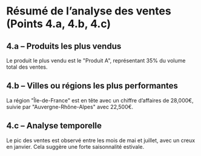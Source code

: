 # Résumé de l’analyse des ventes (Points 4.a, 4.b, 4.c)

## 4.a – Produits les plus vendus
Le produit le plus vendu est le "Produit A", représentant 35% du volume total des ventes.

## 4.b – Villes ou régions les plus performantes
La région "Île-de-France" est en tête avec un chiffre d’affaires de 28,000€, suivie par "Auvergne-Rhône-Alpes" avec 22,500€.

## 4.c – Analyse temporelle
Le pic des ventes est observé entre les mois de mai et juillet, avec un creux en janvier. Cela suggère une forte saisonnalité estivale.
